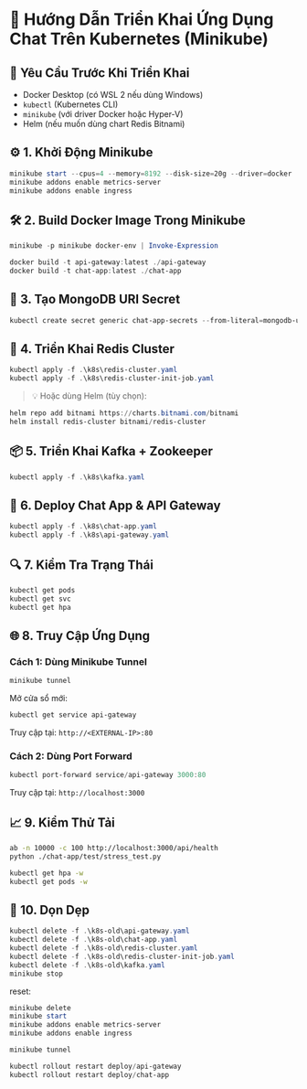# 🧾 Hướng Dẫn Triển Khai Ứng Dụng Chat Trên Kubernetes (Minikube)

## 📌 Yêu Cầu Trước Khi Triển Khai

* Docker Desktop (có WSL 2 nếu dùng Windows)
* `kubectl` (Kubernetes CLI)
* `minikube` (với driver Docker hoặc Hyper-V)
* Helm (nếu muốn dùng chart Redis Bitnami)

## ⚙️ 1. Khởi Động Minikube

```powershell
minikube start --cpus=4 --memory=8192 --disk-size=20g --driver=docker
minikube addons enable metrics-server
minikube addons enable ingress
```

## 🛠 2. Build Docker Image Trong Minikube

```powershell
minikube -p minikube docker-env | Invoke-Expression

docker build -t api-gateway:latest ./api-gateway
docker build -t chat-app:latest ./chat-app

```

## 🔐 3. Tạo MongoDB URI Secret

```powershell
kubectl create secret generic chat-app-secrets --from-literal=mongodb-uri="mongodb+srv://22521430:Kkm52YAVXP6YptF@chatapp.o5z7l.mongodb.net/?retryWrites=true&w=majority&appName=chatapp"
```

## 🧱 4. Triển Khai Redis Cluster

```powershell
kubectl apply -f .\k8s\redis-cluster.yaml
kubectl apply -f .\k8s\redis-cluster-init-job.yaml
```

> 💡 Hoặc dùng Helm (tùy chọn):

```powershell
helm repo add bitnami https://charts.bitnami.com/bitnami
helm install redis-cluster bitnami/redis-cluster
```

## 📦 5. Triển Khai Kafka + Zookeeper

```powershell
kubectl apply -f .\k8s\kafka.yaml
```

## 🚀 6. Deploy Chat App & API Gateway

```powershell
kubectl apply -f .\k8s\chat-app.yaml
kubectl apply -f .\k8s\api-gateway.yaml
```

## 🔍 7. Kiểm Tra Trạng Thái

```powershell
kubectl get pods
kubectl get svc
kubectl get hpa
```

## 🌐 8. Truy Cập Ứng Dụng

### Cách 1: Dùng Minikube Tunnel

```powershell
minikube tunnel
```

Mở cửa sổ mới:

```powershell
kubectl get service api-gateway
```

Truy cập tại: `http://<EXTERNAL-IP>:80`

### Cách 2: Dùng Port Forward

```powershell
kubectl port-forward service/api-gateway 3000:80
```

Truy cập tại: `http://localhost:3000`

## 📈 9. Kiểm Thử Tải

```bash
ab -n 10000 -c 100 http://localhost:3000/api/health
python ./chat-app/test/stress_test.py

kubectl get hpa -w
kubectl get pods -w
```

## 🧹 10. Dọn Dẹp

```powershell
kubectl delete -f .\k8s-old\api-gateway.yaml
kubectl delete -f .\k8s-old\chat-app.yaml
kubectl delete -f .\k8s-old\redis-cluster.yaml
kubectl delete -f .\k8s-old\redis-cluster-init-job.yaml
kubectl delete -f .\k8s-old\kafka.yaml
minikube stop
```

reset:
```powershell
minikube delete
minikube start
minikube addons enable metrics-server
minikube addons enable ingress

minikube tunnel
```

```powershell
kubectl rollout restart deploy/api-gateway
kubectl rollout restart deploy/chat-app
```
